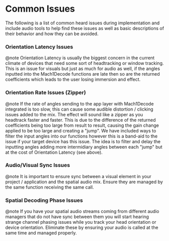 # Common Issues
The following is a list of common heard issues during implementation and include audio tools to help find these issues as well as basic descriptions of their behavior and how they can be avoided.

### Orientation Latency Issues
@note
Orientation Latency is usually the biggest concern in the current climate of devices that need some sort of headtracking or window tracking. This is an issue for visuals but just as much for audio as well, if the angles inputted into the Mach1Decode functions are late then so are the returned coefficients which leads to the user losing immersion and effect.

### Orientation Rate Issues (Zipper)
@note
If the rate of angles sending to the app layer with Mach1Decode integrated is too slow, this can cause some audible distortion / clicking issues added to the mix. The effect will sound like a zipper as you headtrack faster and faster. This is due to the difference of the returned coefficients being too large from result to result, causing the gain change applied to be too large and creating a "jump". We have included ways to filter the input angles into our functions however this is a band-aid to the issue if your target device has this issue. The idea is to filter and delay the inputting angles adding more intermidiary angles between each "jump" but at the cost of Orientation Latency (see above).

### Audio/Visual Sync Issues
@note
It is important to ensure sync between a visual element in your project / application and the spatial audio mix. Ensure they are managed by the same function receiving the same call.

### Spatial Decoding Phase Issues
@note
If you have your spatial audio streams coming from different audio managers that do not have sync between them you will start hearing strange channel phasing issues while you track your head orientation or device orientation. Eliminate these by ensuring your audio is called at the same time and managed properly.
